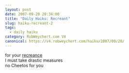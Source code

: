 ```yaml
---
layout: post
date: 2007-09-20 20:34:00
title: "Daily Haiku: Recreant"
slug: haiku-recreant-2
tags:
  - daily haiku
category: RobWeychert.com V4
canonical: https://v4.robweychert.com/haiku/2007/09/20/
---
```


for your [recreance](http://dictionary.reference.com/wordoftheday/archive/2007/09/20.html)  
I must take drastic measures  
no Cheetos for you